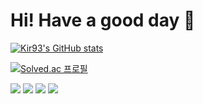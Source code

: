 # Hi! Have a good day 👋

[![Kir93's GitHub stats](https://github-readme-stats.vercel.app/api?username=Kir93&show_icons=true&theme=radical)](https://github-readme-stats.vercel.app/api?username=Kir93&show_icons=true&theme=radical)

[![Solved.ac
프로필](http://mazassumnida.wtf/api/v2/generate_badge?boj=kir93)](https://solved.ac/kir93)

<div>
<img src="https://img.shields.io/badge/Node.js-5FA04E?style=for-the-badge&logo=nodedotjs&logoColor=white"> 
<img src="https://img.shields.io/badge/Next.js-000000?style=for-the-badge&logo=nextdotjs&logoColor=white">
<img src="https://img.shields.io/badge/React-61DAFB?style=for-the-badge&logo=react&logoColor=white">
<img src="https://img.shields.io/badge/TypeScript-3178C6?style=for-the-badge&logo=typescript&logoColor=white">
</div>
